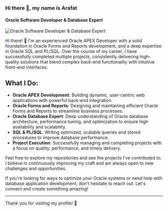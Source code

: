 ### Hi there 👋, my name is Arafat
#### Oracle Software Developer & Database Expert
![Oracle Software Developer & Database Expert](https://media.licdn.com/dms/image/v2/D5616AQEWyJfgQo7j2w/profile-displaybackgroundimage-shrink_350_1400/profile-displaybackgroundimage-shrink_350_1400/0/1707553220169?e=1741219200&v=beta&t=lg1mit98dtQwExBBVyzK58RnRA1hTvS-v7_yQsfM2zc)

Hi there! 👋 I'm an experienced Oracle APEX Developer with a solid foundation in Oracle Forms and Reports development, and a deep expertise in Oracle SQL and PL/SQL. Over the course of my career, I have successfully completed multiple projects, consistently delivering high-quality solutions that blend complex back-end functionality with intuitive front-end interfaces.

## What I Do:
- **Oracle APEX Development**: Building dynamic, user-centric web applications with powerful back-end integration.
- **Oracle Forms and Reports**: Designing and maintaining efficient Oracle Forms and Reports to streamline business processes.
- **Oracle Database Expert**: Deep understanding of Oracle database architecture, performance tuning, and optimization to ensure high availability and scalability.
- **SQL & PL/SQL**: Writing optimized, scalable queries and stored procedures to improve database performance.
- **Project Execution**: Successfully managing and completing projects with a focus on quality, performance, and timely delivery.

Feel free to explore my repositories and see the projects I've contributed to. I believe in continuously improving my craft and am always open to new challenges and opportunities. 

If you're looking for ways to optimize your Oracle systems or need help with database application development, don't hesitate to reach out. Let's connect and create something amazing!

---
Thank you for visiting my profile! 🚀





